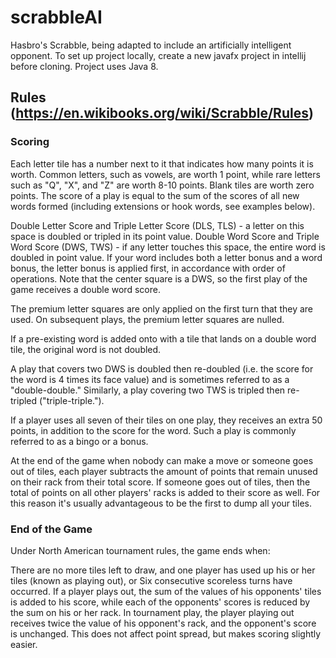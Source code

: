 # scrabbleAI
Hasbro's Scrabble, being adapted to include an artificially intelligent opponent.
To set up project locally, create a new javafx project in intellij before cloning. Project uses Java 8.

Rules (https://en.wikibooks.org/wiki/Scrabble/Rules) 
----------------------------------------------------------------------
<h3>Scoring</h3>

Each letter tile has a number next to it that indicates how many points it is worth. Common letters, such as vowels, are worth 1 point, while rare letters such as "Q", "X", and "Z" are worth 8-10 points. Blank tiles are worth zero points. The score of a play is equal to the sum of the scores of all new words formed (including extensions or hook words, see examples below).

Double Letter Score and Triple Letter Score (DLS, TLS) - a letter on this space is doubled or tripled in its point value.
Double Word Score and Triple Word Score (DWS, TWS) - if any letter touches this space, the entire word is doubled in point value. If your word includes both a letter bonus and a word bonus, the letter bonus is applied first, in accordance with order of operations.
Note that the center square is a DWS, so the first play of the game receives a double word score.

The premium letter squares are only applied on the first turn that they are used. On subsequent plays, the premium letter squares are nulled.

If a pre-existing word is added onto with a tile that lands on a double word tile, the original word is not doubled.

A play that covers two DWS is doubled then re-doubled (i.e. the score for the word is 4 times its face value) and is sometimes referred to as a "double-double." Similarly, a play covering two TWS is tripled then re-tripled ("triple-triple.").

If a player uses all seven of their tiles on one play, they receives an extra 50 points, in addition to the score for the word. Such a play is commonly referred to as a bingo or a bonus.

At the end of the game when nobody can make a move or someone goes out of tiles, each player subtracts the amount of points that remain unused on their rack from their total score. If someone goes out of tiles, then the total of points on all other players' racks is added to their score as well. For this reason it's usually advantageous to be the first to dump all your tiles.

<h3>End of the Game</h3>
Under North American tournament rules, the game ends when:

There are no more tiles left to draw, and one player has used up his or her tiles (known as playing out), or
Six consecutive scoreless turns have occurred.
If a player plays out, the sum of the values of his opponents' tiles is added to his score, while each of the opponents' scores is reduced by the sum on his or her rack. In tournament play, the player playing out receives twice the value of his opponent's rack, and the opponent's score is unchanged. This does not affect point spread, but makes scoring slightly easier.
